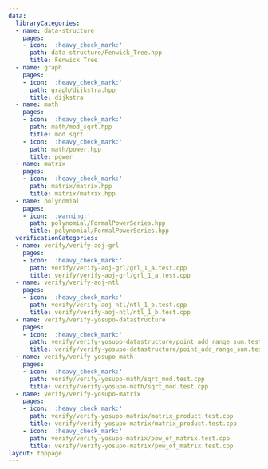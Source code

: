 ```yaml
---
data:
  libraryCategories:
  - name: data-structure
    pages:
    - icon: ':heavy_check_mark:'
      path: data-structure/Fenwick_Tree.hpp
      title: Fenwick Tree
  - name: graph
    pages:
    - icon: ':heavy_check_mark:'
      path: graph/dijkstra.hpp
      title: dijkstra
  - name: math
    pages:
    - icon: ':heavy_check_mark:'
      path: math/mod_sqrt.hpp
      title: mod sqrt
    - icon: ':heavy_check_mark:'
      path: math/power.hpp
      title: power
  - name: matrix
    pages:
    - icon: ':heavy_check_mark:'
      path: matrix/matrix.hpp
      title: matrix/matrix.hpp
  - name: polynomial
    pages:
    - icon: ':warning:'
      path: polynomial/FormalPowerSeries.hpp
      title: polynomial/FormalPowerSeries.hpp
  verificationCategories:
  - name: verify/verify-aoj-grl
    pages:
    - icon: ':heavy_check_mark:'
      path: verify/verify-aoj-grl/grl_1_a.test.cpp
      title: verify/verify-aoj-grl/grl_1_a.test.cpp
  - name: verify/verify-aoj-ntl
    pages:
    - icon: ':heavy_check_mark:'
      path: verify/verify-aoj-ntl/ntl_1_b.test.cpp
      title: verify/verify-aoj-ntl/ntl_1_b.test.cpp
  - name: verify/verify-yosupo-datastructure
    pages:
    - icon: ':heavy_check_mark:'
      path: verify/verify-yosupo-datastructure/point_add_range_sum.test.cpp
      title: verify/verify-yosupo-datastructure/point_add_range_sum.test.cpp
  - name: verify/verify-yosupo-math
    pages:
    - icon: ':heavy_check_mark:'
      path: verify/verify-yosupo-math/sqrt_mod.test.cpp
      title: verify/verify-yosupo-math/sqrt_mod.test.cpp
  - name: verify/verify-yosupo-matrix
    pages:
    - icon: ':heavy_check_mark:'
      path: verify/verify-yosupo-matrix/matrix_product.test.cpp
      title: verify/verify-yosupo-matrix/matrix_product.test.cpp
    - icon: ':heavy_check_mark:'
      path: verify/verify-yosupo-matrix/pow_of_matrix.test.cpp
      title: verify/verify-yosupo-matrix/pow_of_matrix.test.cpp
layout: toppage
---
```

